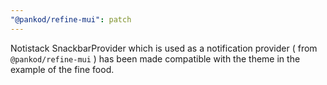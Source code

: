 ```yaml
---
"@pankod/refine-mui": patch
---
```


Notistack SnackbarProvider which is used as a notification provider ( from `@pankod/refine-mui` ) has been made compatible with the theme in the example of the fine food.
